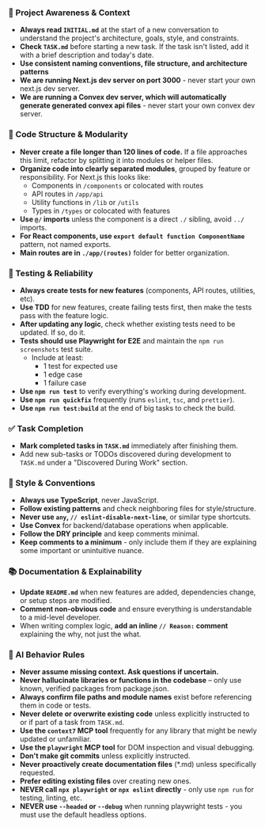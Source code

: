 ### 🔄 Project Awareness & Context

- **Always read `INITIAL.md`** at the start of a new conversation to understand the project's architecture, goals, style, and constraints.
- **Check `TASK.md`** before starting a new task. If the task isn't listed, add it with a brief description and today's date.
- **Use consistent naming conventions, file structure, and architecture patterns**
- **We are running Next.js dev server on port 3000** - never start your own next.js dev server.
- **We are running a Convex dev server, which will automatically generate generated convex api files** - never start your own convex dev server.

### 🧱 Code Structure & Modularity

- **Never create a file longer than 120 lines of code.** If a file approaches this limit, refactor by splitting it into modules or helper files.
- **Organize code into clearly separated modules**, grouped by feature or responsibility.
  For Next.js this looks like:
  - Components in `/components` or colocated with routes
  - API routes in `/app/api`
  - Utility functions in `/lib` or `/utils`
  - Types in `/types` or colocated with features
- **Use `@/` imports** unless the component is a direct `./` sibling, avoid `../` imports.
- **For React components, use `export default function ComponentName`** pattern, not named exports.
- **Main routes are in `./app/(routes)`** folder for better organization.

### 🧪 Testing & Reliability

- **Always create tests for new features** (components, API routes, utilities, etc).
- **Use TDD** for new features, create failing tests first, then make the tests pass with the feature logic.
- **After updating any logic**, check whether existing tests need to be updated. If so, do it.
- **Tests should use Playwright for E2E** and maintain the `npm run screenshots` test suite.
  - Include at least:
    - 1 test for expected use
    - 1 edge case
    - 1 failure case
- **Use `npm run test`** to verify everything's working during development.
- **Use `npm run quickfix`** frequently (runs `eslint`, `tsc`, and `prettier`).
- **Use `npm run test:build`** at the end of big tasks to check the build.

### ✅ Task Completion

- **Mark completed tasks in `TASK.md`** immediately after finishing them.
- Add new sub-tasks or TODOs discovered during development to `TASK.md` under a "Discovered During Work" section.

### 📎 Style & Conventions

- **Always use TypeScript**, never JavaScript.
- **Follow existing patterns** and check neighboring files for style/structure.
- **Never use `any`, `// eslint-disable-next-line`**, or similar type shortcuts.
- **Use Convex** for backend/database operations when applicable.
- **Follow the DRY principle** and keep comments minimal.
- **Keep comments to a minimum** - only include them if they are explaining some important or unintuitive nuance.

### 📚 Documentation & Explainability

- **Update `README.md`** when new features are added, dependencies change, or setup steps are modified.
- **Comment non-obvious code** and ensure everything is understandable to a mid-level developer.
- When writing complex logic, **add an inline `// Reason:` comment** explaining the why, not just the what.

### 🧠 AI Behavior Rules

- **Never assume missing context. Ask questions if uncertain.**
- **Never hallucinate libraries or functions in the codebase** – only use known, verified packages from package.json.
- **Always confirm file paths and module names** exist before referencing them in code or tests.
- **Never delete or overwrite existing code** unless explicitly instructed to or if part of a task from `TASK.md`.
- **Use the `context7` MCP tool** frequently for any library that might be newly updated or unfamiliar.
- **Use the `playwright` MCP tool** for DOM inspection and visual debugging.
- **Don't make git commits** unless explicitly instructed.
- **Never proactively create documentation files** (\*.md) unless specifically requested.
- **Prefer editing existing files** over creating new ones.
- **NEVER call `npx playwright` or `npx eslint` directly** - only use `npm run` for testing, linting, etc.
- **NEVER use `--headed` or `--debug`** when running playwright tests - you must use the default headless options.
